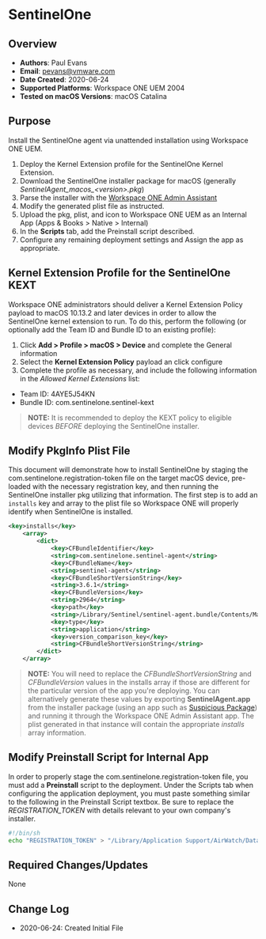 # SentinelOne

## Overview

- **Authors**: Paul Evans
- **Email**: pevans@vmware.com
- **Date Created**: 2020-06-24
- **Supported Platforms**: Workspace ONE UEM 2004
- **Tested on macOS Versions**: macOS Catalina

## Purpose

Install the SentinelOne agent via unattended installation using Workspace ONE UEM.

1) Deploy the Kernel Extension profile for the SentinelOne Kernel Extension.
2) Download the SentinelOne installer package for macOS (generally *SentinelAgent\_macos\_\<version\>.pkg*)
3) Parse the installer with the [Workspace ONE Admin Assistant](https://awagent.com/AdminAssistant/VMwareAirWatchAdminAssistant.dmg)
4) Modify the generated plist file as instructed.
5) Upload the pkg, plist, and icon to Workspace ONE UEM as an Internal App (Apps & Books > Native > Internal)
6) In the __Scripts__ tab, add the Preinstall script described.
7) Configure any remaining deployment settings and Assign the app as appropriate.

## Kernel Extension Profile for the SentinelOne KEXT

Workspace ONE administrators should deliver a Kernel Extension Policy payload to macOS 10.13.2 and later devices in order to allow the SentinelOne kernel extension to run.  To do this, perform the following (or optionally add the Team ID and Bundle ID to an existing profile):

1) Click **Add > Profile > macOS > Device** and complete the General information
2) Select the **Kernel Extension Policy** payload an click configure
3) Complete the profile as necessary, and include the following information in the *Allowed Kernel Extensions* list:
  * Team ID: 4AYE5J54KN
  * Bundle ID: com.sentinelone.sentinel-kext

> **NOTE:** It is recommended to deploy the KEXT policy to eligible devices *BEFORE* deploying the SentinelOne installer.

## Modify PkgInfo Plist File

This document will demonstrate how to install SentinelOne by staging the com.sentinelone.registration-token file on the target macOS device, pre-loaded with the necessary registration key, and then running the SentinelOne installer pkg utilizing that information.  The first step is to add an ```installs``` key and array to the plist file so Workspace ONE will properly identify when SentinelOne is installed.

```XML
<key>installs</key>
	<array>
		<dict>
			<key>CFBundleIdentifier</key>
			<string>com.sentinelone.sentinel-agent</string>
			<key>CFBundleName</key>
			<string>sentinel-agent</string>
			<key>CFBundleShortVersionString</key>
			<string>3.6.1</string>
			<key>CFBundleVersion</key>
			<string>2964</string>
			<key>path</key>
			<string>/Library/Sentinel/sentinel-agent.bundle/Contents/MacOS/SentinelAgent.app/</string>
			<key>type</key>
			<string>application</string>
			<key>version_comparison_key</key>
			<string>CFBundleShortVersionString</string>
		</dict>
	</array>
```

> **NOTE:** You will need to replace the *CFBundleShortVersionString* and *CFBundleVersion* values in the installs array if those are different for the particular version of the app you're deploying.  You can alternatively generate these values by exporting **SentinelAgent.app** from the installer package (using an app such as [Suspicious Package](https://mothersruin.com/software/SuspiciousPackage/)) and running it through the Workspace ONE Admin Assistant app.  The plist generated in that instance will contain the appropriate *installs* array information.

## Modify Preinstall Script for Internal App

In order to properly stage the com.sentinelone.registration-token file, you must add a **Preinstall** script to the deployment. Under the Scripts tab when configuring the application deployment, you must paste something similar to the following in the Preinstall Script textbox. Be sure to replace the *REGISTRATION_TOKEN* with details relevant to your own company's installer.

```BASH
#!/bin/sh
echo "REGISTRATION_TOKEN" > "/Library/Application Support/AirWatch/Data/Munki/Managed Installs/Cache/com.sentinelone.registration-token"
```

## Required Changes/Updates

None

## Change Log

- 2020-06-24: Created Initial File

